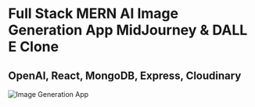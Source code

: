# Full Stack MERN AI Image Generation App  MidJourney & DALL E Clone
## OpenAI, React, MongoDB, Express, Cloudinary
![Image Generation App](https://i.ibb.co/p0f27C2/Thumbnail-9.png)
